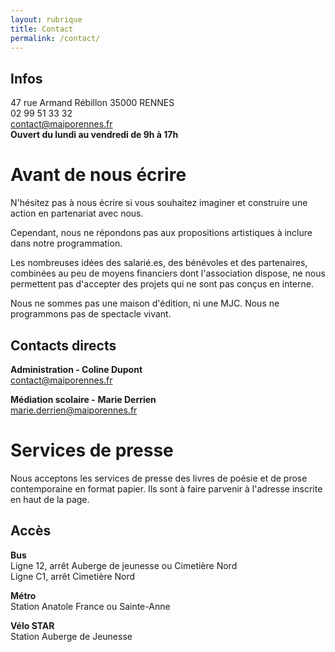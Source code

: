 ```yaml
---
layout: rubrique
title: Contact
permalink: /contact/
---
```

## Infos

47 rue Armand Rébillon 35000 RENNES\
02 99 51 33 32\
contact@maiporennes.fr\
**Ouvert du lundi au vendredi de 9h à 17h**

# Avant de nous écrire

N'hésitez pas à nous écrire si vous souhaitez imaginer et construire une action en partenariat avec nous.

Cependant, nous ne répondons pas aux propositions artistiques à inclure dans notre programmation.

Les nombreuses idées des salarié.es, des bénévoles et des partenaires, combinées au peu de moyens financiers dont l'association dispose, ne nous permettent pas d'accepter des projets qui ne sont pas conçus en interne.

Nous ne sommes pas une maison d'édition, ni une MJC. Nous ne programmons pas de spectacle vivant.

## Contacts directs

**Administration - Coline Dupont**\
contact@maiporennes.fr

**Médiation scolaire -** **Marie Derrien**\
marie.derrien@maiporennes.fr

# Services de presse

Nous acceptons les services de presse des livres de poésie et de prose contemporaine en format papier. Ils sont à faire parvenir à l'adresse inscrite en haut de la page.

## Accès

**Bus**\
Ligne 12, arrêt Auberge de jeunesse ou Cimetière Nord\
Ligne C1, arrêt Cimetière Nord

**Métro**\
Station Anatole France ou Sainte-Anne

**Vélo STAR**\
Station Auberge de Jeunesse